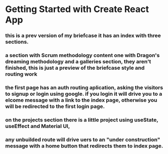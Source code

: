 # Getting Started with Create React App

### this is a prev version of my briefcase it has an index with three sections. 
###  a section with Scrum methodology content one with Dragon's dreaming methodology and a galleries section, they aren't finished, this is just a preview of the briefcase style and routing work
### the first page has an auth routing aplication, asking the visitors to signup or login using google. if you login it will drive you to a elcome message with a link to the index page, otherwise you will be redirected to the first login page. 
### on the projects section there is a little project using useState, useEffect and Material UI, 
### any unbuilded route will drive uers to an "under construction" message with a home button that redirects them to index page.


